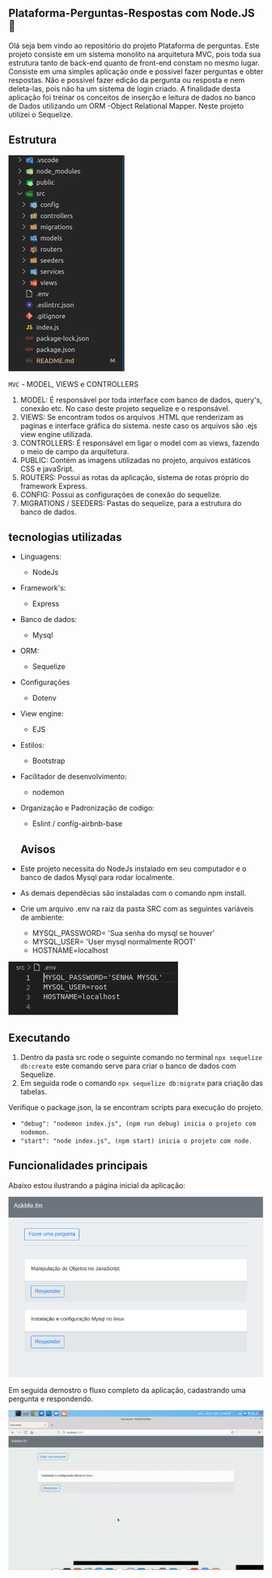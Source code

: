 ## Plataforma-Perguntas-Respostas com Node.JS 🚀

Olá seja bem vindo ao repositório do projeto Plataforma de perguntas.
Este projeto consiste em um sistema monolito na arquitetura MVC, pois 
toda sua estrutura tanto de back-end quanto de front-end constam no mesmo lugar.
Consiste em uma simples aplicação onde e possivel fazer perguntas e obter respostas.
Não e possivel fazer edição da pergunta ou resposta e nem deleta-las, pois 
não ha um sistema de login criado. A finalidade desta aplicação foi treinar
os conceitos de inserção e leitura de dados no banco de Dados utilizando um
ORM -Object Relational Mapper. Neste projeto utilizei o Sequelize.

## Estrutura
![estrutura do projeto](./public/imgs/01-estrutura.png)

`MVC` - MODEL, VIEWS e CONTROLLERS

1. MODEL: É responsável por toda interface com banco de dados, query's, conexão etc. No caso deste projeto 
sequelize e o responsável.
2. VIEWS: Se encontram todos os arquivos .HTML que renderizam as paginas e interface gráfica do sistema.
neste caso os arquivos são .ejs view engine utilizada.
3. CONTROLLERS: É responsável em ligar o model com as views, fazendo o meio de campo da arquitetura.
4. PUBLIC: Contém as imagens utilizadas no projeto, arquivos estáticos CSS e javaSript.
5. ROUTERS:  Possui as rotas da aplicação, sistema de rotas próprio do framework Express.
6. CONFIG: Possui as configurações de conexão do sequelize.
7. MIGRATIONS / SEEDERS: Pastas do sequelize, para a estrutura do banco de dados.

## tecnologias utilizadas

- Linguagens:
  - NodeJs
- Framework's:
  - Express
- Banco de dados:
  - Mysql
- ORM:
  - Sequelize
- Configurações
  - Dotenv
- View engine:
  - EJS
- Estilos:
  - Bootstrap
- Facilitador de desenvolvimento:
  - nodemon
- Organização e Padronização de codigo:
  - Eslint / config-airbnb-base

  ## Avisos

- Este projeto necessita do NodeJs instalado em seu computador e o banco de dados Mysql 
para rodar localmente.

- As demais dependêcias são instaladas com o comando npm install.

- Crie um arquivo .env na raiz da pasta SRC com as seguintes variáveis de ambiente:
  - MYSQL_PASSWORD= 'Sua senha do mysql se houver'
  - MYSQL_USER= 'User mysql normalmente ROOT'
  - HOSTNAME=localhost

![arquivo .env](./public/imgs/02-arquivo-env.png)
## Executando

1. Dentro da pasta src rode o seguinte comando no terminal `npx sequelize db:create`
este comando serve para criar o banco de dados com Sequelize.
2. Em seguida rode o comando  `npx sequelize db:migrate` para criação das tabelas.

Verifique o package.json, la se encontram scripts para execução do projeto.

- `"debug": "nodemon index.js", (npm run debug) inicia o projeto com nodemon.`
- `"start": "node index.js", (npm start) inicia o projeto com node.`

## Funcionalidades principais

Abaixo estou ilustrando a página inicial da aplicação:

![pagina inicial](./public/imgs/03-pagina-inicial.png)

Em seguida demostro o fluxo completo da aplicação, cadastrando uma pergunta e respondendo.

![fluxo-completo](./public/imgs/04-perguntas-respostas.gif)